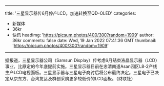 
---
title: '三星显示器传6月停产LCD，加速转换至QD-OLED'
categories: 
 - 新媒体
 - 36kr
 - 快讯
headimg: 'https://picsum.photos/400/300?random=1909'
author: 36kr
comments: false
date: Wed, 19 Jan 2022 07:41:36 GMT
thumbnail: 'https://picsum.photos/400/300?random=1909'
---

<div>   
据报道，三星显示器公司（Samsun Display）传考虑6月结束液晶显示器（LCD）事业，比原定的今年底提前实施。三星显示器目前在忠清南道Asan园区L8-2产线生产LCD电视面板。三星显示器与三星电子商讨后将公布最终决定。三星电子已决定从京东方、台湾友达及群创采购更多较低价的LCD面板。（财联社）  
</div>
            